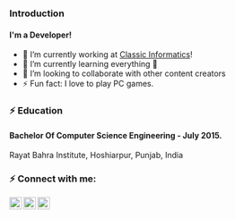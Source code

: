 ### Introduction

#### I'm a Developer!

-   🔭 I’m currently working at [Classic Informatics](https://www.classicinformatics.com/)!
-   🌱 I’m currently learning everything 🤣
-   👯 I’m looking to collaborate with other content creators
-   ⚡ Fun fact: I love to play PC games.

### :zap: Education

#### Bachelor Of Computer Science Engineering - July 2015.

Rayat Bahra Institute, Hoshiarpur, Punjab, India

### :zap: Connect with me:

[<img align="left" alt="codeSTACKr | Twitter" width="22px" src="https://cdn.jsdelivr.net/npm/simple-icons@v3/icons/twitter.svg" />](https://twitter.com/Boyrock75)
[<img align="left" alt="codeSTACKr | LinkedIn" width="22px" src="https://cdn.jsdelivr.net/npm/simple-icons@v3/icons/linkedin.svg" />](#)
[<img align="left" alt="codeSTACKr | Instagram" width="22px" src="https://cdn.jsdelivr.net/npm/simple-icons@v3/icons/instagram.svg" />](https://www.instagram.com/boyrock75)

<br />
